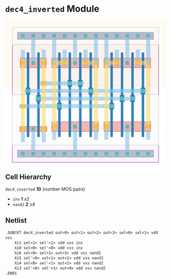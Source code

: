 # `dec4_inverted` Module
![Layout](dec4_inverted.png)

## Cell Hierarchy

`dec4_inverted` **10** (number MOS pairs)
- `inv` **1** *x2*
- `nand2` **2** *x4*

## Netlist

```
.SUBCKT dec4_inverted out<0> out<1> out<2> out<3> sel<0> sel<1> vdd vss
    Xi1 sel<1> sel'<1> vdd vss inv
    Xi0 sel<0> sel'<0> vdd vss inv
    Xi6 sel<0> sel<1> out<3> vdd vss nand2
    Xi5 sel'<0> sel<1> out<2> vdd vss nand2
    Xi4 sel<0> sel'<1> out<1> vdd vss nand2
    Xi3 sel'<0> sel'<1> out<0> vdd vss nand2
.ENDS
```
